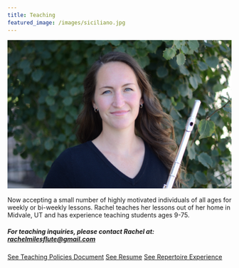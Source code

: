 ```yaml
---
title: Teaching
featured_image: /images/siciliano.jpg
---
```

![](/images/headshot3.jpg)

Now accepting a small number of highly motivated individuals of all ages for weekly or bi-weekly lessons. Rachel teaches her lessons out of her home in Midvale, UT and has experience teaching students ages 9-75.

##### For teaching inquiries, please contact Rachel at: rachelmilesflute@gmail.com

<a href="/policies" class="button ">See Teaching Policies Document</a> <a href="/resume" class="button ">See Resume</a> <a href="/repertoire" class="button">See Repertoire Experience</a>

